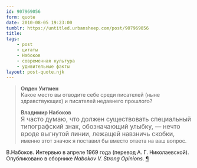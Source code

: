 ```yaml
---
id: 907969056
form: quote
date: 2010-08-05 19:23:00
tumblr: https://untitled.urbansheep.com/post/907969056
title: 
tags:
    - post
    - цитаты
    - Набоков
    - современная культура
    - удивительные факты
layout: post-quote.njk
---
```


<blockquote>
<p><strong>Олден Уитмен</strong><br/>
Какое место вы отводите себе среди писателей (ныне здравствующих) и писателей недавнего прошлого?</p>

<p><strong>Владимир Набоков</strong><br/><big>Я часто думаю, что должен существовать специальный типографский знак, обозначающий улыбку, — нечто вроде выгнутой линии, лежащей навзничь скобки,</big> именно этот значок я поставил бы вместо ответа на ваш вопрос.</p>
</blockquote>

В.Набоков. Интервью в апреле 1969 года (перевод А. Г. Николаевской). Опубликовано в сборнике <em>Nabokov V. Strong Opinions.</em> <a href="http://www.artlebedev.ru/kovodstvo/sections/135/">¶</a>
